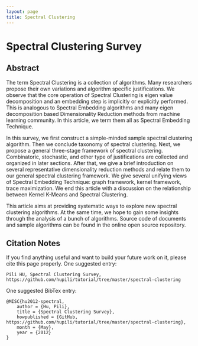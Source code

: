 ```yaml
---
layout: page
title: Spectral Clustering
---
```


# Spectral Clustering Survey

## Abstract

The term Spectral Clustering is a collection of algorithms.
Many researchers propose their own variations and
algorithm specific justifications. We observe that
the core operation of Spectral Clustering is eigen value
decomposition and an embedding step is implicitly or
explicitly performed. This is analogous to Spectral Embedding
algorithms and many eigen decomposition based Dimensionality
Reduction methods from machine learning community. In
this article, we term them all as Spectral Embedding
Technique.

In this survey, we first construct a simple-minded
sample spectral clustering algorithm.
Then we conclude taxonomy of spectral clustering.
Next, we propose
a general three-stage framework of spectral clustering.
Combinatoric, stochastic, and other type of justifications
are collected and organized in later sections.
After that, we give a brief introduction on
several representative dimensionality
reduction methods and relate them to our general
spectral clustering framework.
We give several unifying views of Spectral Embedding
Technique: graph framework, kernel framework,
trace maximization. We end this article with
a discussion on the relationship between
Kernel K-Means and Spectral Clustering.

This article aims at providing systematic ways
to explore new spectral clustering algorithms.
At the same time, we hope to gain some insights
through the analysis of a bunch of algorithms.
Source code of documents and sample algorithms can be found
in the online open source repository.





## Citation Notes

If you find anything useful and want to build 
your future work on it, please cite this page properly. 
One suggested entry:

```
Pili HU, Spectral Clustering Survey, https://github.com/hupili/tutorial/tree/master/spectral-clustering
```

One suggested BibTex entry:

```
@MISC{hu2012-spectral,
	author = {Hu, Pili},
	title = {Spectral Clustering Survey},
	howpublished = {GitHub, https://github.com/hupili/tutorial/tree/master/spectral-clustering},
	month = {May},
	year = {2012}
}
```
